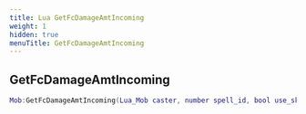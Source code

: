 ```yaml
---
title: Lua GetFcDamageAmtIncoming
weight: 1
hidden: true
menuTitle: GetFcDamageAmtIncoming
---
```

## GetFcDamageAmtIncoming
```lua
Mob:GetFcDamageAmtIncoming(Lua_Mob caster, number spell_id, bool use_skill, uint16 skill); -- number
```
